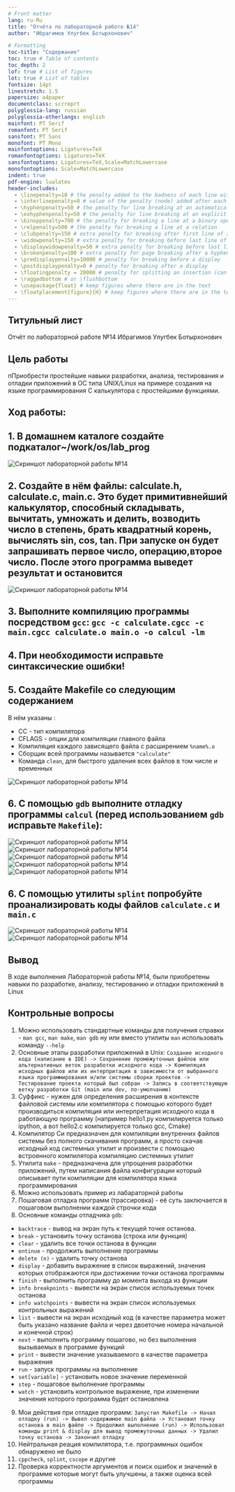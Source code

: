 ```yaml
---
# Front matter
lang: ru-Ru
title: "Отчёта по лабораторной работе №14"
author: "Ибрагимов Улугбек Ботырхонович"

# Formatting
toc-title: "Содержание"
toc: true # Table of contents
toc_depth: 2
lof: true # List of figures
lot: true # List of tables
fontsize: 14pt
linestretch: 1.5
papersize: a4paper
documentclass: scrreprt
polyglossia-lang: russian
polyglossia-otherlangs: english
mainfont: PT Serif
romanfont: PT Serif
sansfont: PT Sans
monofont: PT Mono
mainfontoptions: Ligatures=TeX
romanfontoptions: Ligatures=TeX
sansfontoptions: Ligatures=TeX,Scale=MatchLowercase
monofontoptions: Scale=MatchLowercase
indent: true
pdf-engine: lualatex
header-includes:
  - \linepenalty=10 # the penalty added to the badness of each line within a paragraph (no associated penalty node) Increasing the value makes tex try to have fewer lines in the paragraph.
  - \interlinepenalty=0 # value of the penalty (node) added after each line of a paragraph.
  - \hyphenpenalty=50 # the penalty for line breaking at an automatically inserted hyphen
  - \exhyphenpenalty=50 # the penalty for line breaking at an explicit hyphen
  - \binoppenalty=700 # the penalty for breaking a line at a binary operator
  - \relpenalty=500 # the penalty for breaking a line at a relation
  - \clubpenalty=150 # extra penalty for breaking after first line of a paragraph
  - \widowpenalty=150 # extra penalty for breaking before last line of a paragraph
  - \displaywidowpenalty=50 # extra penalty for breaking before last line before a display math
  - \brokenpenalty=100 # extra penalty for page breaking after a hyphenated line
  - \predisplaypenalty=10000 # penalty for breaking before a display
  - \postdisplaypenalty=0 # penalty for breaking after a display
  - \floatingpenalty = 20000 # penalty for splitting an insertion (can only be split footnote in standard LaTeX)
  - \raggedbottom # or \flushbottom
  - \usepackage{float} # keep figures where there are in the text
  - \floatplacement{figure}{H} # keep figures where there are in the text
---
```


## Титульный лист
Отчёт по лабораторной работе №14
Ибрагимов Улугбек Ботырхонович

## Цель работы
пПриобрести простейшие навыки разработки, анализа, тестирования и отладки приложений в ОС типа UNIX/Linux на примере создания на языке программирования C калькулятора с простейшими функциями.

## Ход работы:
## 1. В домашнем каталоге создайте подкаталог~/work/os/lab_prog
![Скриншот лабораторной работы №14](./images/lab14-001.png)
## 2. Создайте в нём файлы: calculate.h, calculate.c, main.c. Это будет примитивнейший калькулятор, способный складывать, вычитать, умножать и делить, возводить число в степень, брать квадратный корень, вычислять sin, cos, tan. При запуске он будет запрашивать первое число, операцию,второе число. После этого программа выведет результат и остановится
![Скриншот лабораторной работы №14](./images/lab14-002.png)
## 3. Выполните компиляцию программы посредством `gcc`: `gcc -c calculate.cgcc -c main.cgcc calculate.o main.o -o calcul -lm`
## 4. При необходимости исправьте синтаксические ошибки!
## 5. Создайте Makefile со следующим содержанием
В нём указаны :
+ CC - тип компилятора
+ CFLAGS - опции для компиляции главного файла
+ Компиляция каждого зависящего файла с расширением `%name%.o`
+ Сборщик всей программы называется `"calculate"`
+ Команда `clean`, для быстрого удаления всех файлов в том числе и временных

![Скриншот лабораторной работы №14](./images/lab14-003.png)

## 6. С помощью `gdb` выполните отладку программы `calcul` (перед использованием `gdb` исправьте `Makefile`):
![Скриншот лабораторной работы №14](./images/lab14-004.png)
![Скриншот лабораторной работы №14](./images/lab14-005.png)
![Скриншот лабораторной работы №14](./images/lab14-006.png)
![Скриншот лабораторной работы №14](./images/lab14-007.png)
![Скриншот лабораторной работы №14](./images/lab14-008.png)

## 6. С помощью утилиты `splint` попробуйте проанализировать коды файлов `calculate.c` и `main.c`
![Скриншот лабораторной работы №14](./images/lab14-009.png)
![Скриншот лабораторной работы №14](./images/lab14-010.png)

## Вывод
В ходе выполнения Лабораторной работы №14, были приобретены навыки по разработке, анализу, тестированию и отладки приложений в Linux

## Контрольные вопросы
1. Можно использовать стандартные команды для получения справки - `man gcc`, `man make`, `man gdb` ну или вместо утилиты `man` использовать команду `--help`
2. Основные этапы разработки приложений в Unix:
`Создание исходного кода (написание в IDE) -> Сохранение промежуточных файлов или альтернативных веток разработки исходного кода -> Компиляция исходных файлов или их интерпритация в зависимости от выбранного языка программирования и/или системы сборки проектов -> Тестирование проекта который был собран -> Запись в соответствующую ветку разработки Git (main или dev, по-умолчанию)`
3. Суффикс - нужен для определения расширения в контексте файловой системы или компилятора с помощью которого будет производиться компиляция или интерпретация исходного кода в работающую программу (например hello1.py компилируется только ipython, а вот hello2.c компилируется только gcc, Cmake)
4. Компилятор Си предназначен для компиляции внутренних файлов системы без полного скачивания программ, а просто скачав исходный код системных утилит и произвести с помощью встроенного компилятора компиляцию системных утилит
5. Утилита `make` - предназначена для упрощения разработки приложений, путем написания файла конфигурации который описывает пути компиляции для компилятора языка программирования
6. Можно использовать пример из лабараторной работы
7. Пошаговая отладка программ (трассировка) -  её суть заключается в пошаговом выполнении каждой строчки кода
8. Основные команды отладчика `gdb`:
+ `backtrace` - вывод на экран путь к текущей точке останова.
+ `break` - установить точку останова (строка или функция)
+ `clear` - удалить все точки останова в функции
+ `ontinue` - продолжить выполнение программы
+ `delete (n)` - удалить точку останова
+ `display` - добавить выражение в список выражений, значения которых отображаются при достижении точки останова программы
+ `finish` - выполнить программу до момента выхода из функции
+ `info breakpoints` - вывести на экран список используемых точек останова
+ `info watchpoints` - вывести на экран список используемых контрольных выражений
+ `list` - вывести на экран исходный код (в качестве параметра может быть указано название файла и через двоеточие номера начальной и конечной строк)
+ `next` - выполнить программу пошагово, но без выполнения вызываемых в программе функций
+ `print` - вывести значение указываемого в качестве параметра выражения
+ `run` - запуск программы на выполнение
+ `set[variable]` - установить новое значение переменной
+ `step` - пошаговое выполнение программы
+ `watch` - установить контрольное выражение, при изменении значения которого программа будет остановлена
9. Мои действия при отладке программ:
`Запустил Makefile -> Начал отладку (run) -> Вывел содержимое main файла -> Установил точку останова в main файле -> Продолжил выполнение (run) -> Использовал команды print & display для вывод промежуточных данных -> Удалил точку останова -> Закончил отладку`
10. Нейтральная реация компилятора, т.е. программных ошибок обнаружено не было
11. `cppcheck`, `splint`, `cscope` и другие
12. Проверка корректности аргументов и поиск ошибок и значений в программе которые могут быть улучшены, а также оценка всей программы